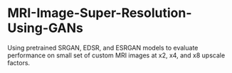 # MRI-Image-Super-Resolution-Using-GANs
Using pretrained SRGAN, EDSR, and ESRGAN models to evaluate performance on small set of custom MRI images at x2, x4, and x8 upscale factors.
